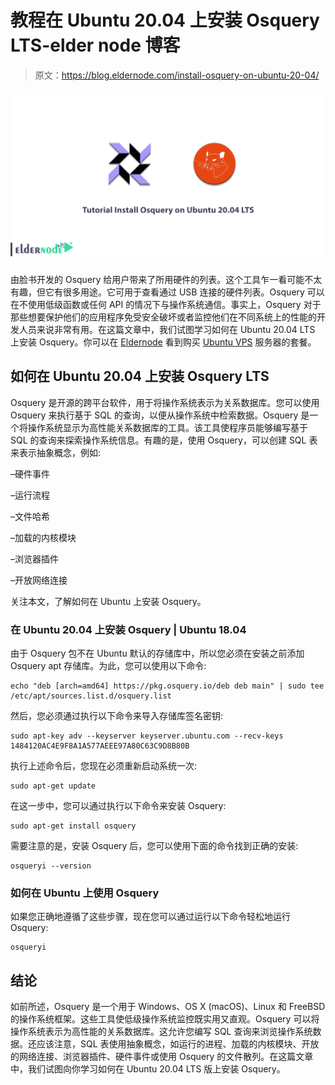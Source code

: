 # 教程在 Ubuntu 20.04 上安装 Osquery LTS-elder node 博客

> 原文：<https://blog.eldernode.com/install-osquery-on-ubuntu-20-04/>

![Tutorial Install Osquery on Ubuntu 20.04 LTS](img/dd4d7b6dcf84c82e282e608f79130276.png)

由脸书开发的 Osquery 给用户带来了所用硬件的列表。这个工具乍一看可能不太有趣，但它有很多用途。它可用于查看通过 USB 连接的硬件列表。Osquery 可以在不使用低级函数或任何 API 的情况下与操作系统通信。事实上，Osquery 对于那些想要保护他们的应用程序免受安全破坏或者监控他们在不同系统上的性能的开发人员来说非常有用。在这篇文章中，我们试图学习如何在 Ubuntu 20.04 LTS 上安装 Osquery。你可以在 [Eldernode](https://eldernode.com/) 看到购买 [Ubuntu VPS](https://eldernode.com/ubuntu-vps/) 服务器的套餐。

## **如何在 Ubuntu 20.04 上安装 Osquery LTS**

Osquery 是开源的跨平台软件，用于将操作系统表示为关系数据库。您可以使用 Osquery 来执行基于 SQL 的查询，以便从操作系统中检索数据。Osquery 是一个将操作系统显示为高性能关系数据库的工具。该工具使程序员能够编写基于 SQL 的查询来探索操作系统信息。有趣的是，使用 Osquery，可以创建 SQL 表来表示抽象概念，例如:

–硬件事件

–运行流程

–文件哈希

–加载的内核模块

–浏览器插件

–开放网络连接

关注本文，了解如何在 Ubuntu 上安装 Osquery。

### **在 Ubuntu 20.04 上安装 Osquery | Ubuntu 18.04**

由于 Osquery 包不在 Ubuntu 默认的存储库中，所以您必须在安装之前添加 Osquery apt 存储库。为此，您可以使用以下命令:

```
echo "deb [arch=amd64] https://pkg.osquery.io/deb deb main" | sudo tee /etc/apt/sources.list.d/osquery.list
```

然后，您必须通过执行以下命令来导入存储库签名密钥:

```
sudo apt-key adv --keyserver keyserver.ubuntu.com --recv-keys 1484120AC4E9F8A1A577AEEE97A80C63C9D8B80B
```

执行上述命令后，您现在必须重新启动系统一次:

```
sudo apt-get update
```

在这一步中，您可以通过执行以下命令来安装 Osquery:

```
sudo apt-get install osquery
```

需要注意的是，安装 Osquery 后，您可以使用下面的命令找到正确的安装:

```
osqueryi --version
```

### **如何在 Ubuntu 上使用 Osquery**

如果您正确地遵循了这些步骤，现在您可以通过运行以下命令轻松地运行 Osquery:

```
osqueryi
```

## 结论

如前所述，Osquery 是一个用于 Windows、OS X (macOS)、Linux 和 FreeBSD 的操作系统框架。这些工具使低级操作系统监控既实用又直观。Osquery 可以将操作系统表示为高性能的关系数据库。这允许您编写 SQL 查询来浏览操作系统数据。还应该注意，SQL 表使用抽象概念，如运行的进程、加载的内核模块、开放的网络连接、浏览器插件、硬件事件或使用 Osquery 的文件散列。在这篇文章中，我们试图向你学习如何在 Ubuntu 20.04 LTS 版上安装 Osquery。